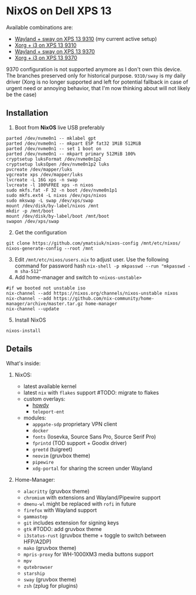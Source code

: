 # NixOS on Dell XPS 13

Available combinations are:
* [Wayland + sway on XPS 13 9310](https://github.com/ymatsiuk/nixos-config/tree/xps13/9310%2Fsway) (my current active setup)
* [Xorg + i3 on XPS 13 9310](https://github.com/ymatsiuk/nixos-config/tree/xps13/9310%2Fi3)
* [Wayland + sway on XPS 13 9370](https://github.com/ymatsiuk/nixos-config/tree/xps13/9370%2Fsway)
* [Xorg + i3 on XPS 13 9370](https://github.com/ymatsiuk/nixos-config/tree/xps13/9370%2Fi3)

9370 configuration is not supported anymore as I don't own this device.
The branches preserved only for historical purpose.
`9310/sway` is my daily driver (Xorg is no longer supported and left for potential
fallback in case of urgent need or annoying behavior, that I'm now thinking about
will not likely be the case)

## Installation

1. Boot from **NixOS** live USB preferably
```
parted /dev/nvme0n1 -- mklabel gpt
parted /dev/nvme0n1 -- mkpart ESP fat32 1MiB 512MiB
parted /dev/nvme0n1 -- set 1 boot on
parted /dev/nvme0n1 -- mkpart primary 512MiB 100%
cryptsetup luksFormat /dev/nvme0n1p2
cryptsetup luksOpen /dev/nvme0n1p2 luks
pvcreate /dev/mapper/luks
vgcreate xps /dev/mapper/luks
lvcreate -L 16G xps -n swap
lvcreate -l 100%FREE xps -n nixos
sudo mkfs.fat -F 32 -n boot /dev/nvme0n1p1
sudo mkfs.ext4 -L nixos /dev/xps/nixos
sudo mkswap -L swap /dev/xps/swap
mount /dev/disk/by-label/nixos /mnt
mkdir -p /mnt/boot
mount /dev/disk/by-label/boot /mnt/boot
swapon /dev/xps/swap
```
2. Get the configuration
```
git clone https://github.com/ymatsiuk/nixos-config /mnt/etc/nixos/
nixos-generate-config --root /mnt
```
3. Edit `/mnt/etc/nixos/users.nix` to adjust user. Use the following command for password hash `nix-shell -p mkpasswd --run "mkpasswd -m sha-512"`
4. Add home-manager and switch to `<nixos-unstable>`
```
#if we booted not unstable iso
nix-channel --add https://nixos.org/channels/nixos-unstable nixos
nix-channel --add https://github.com/nix-community/home-manager/archive/master.tar.gz home-manager
nix-channel --update
```
5. Install NixOS
```
nixos-install
```

## Details

What's inside:
1. NixOS:
    * latest available kernel
    * latest `nix` with `flakes` support #TODO: migrate to flakes
    * custom overlays:
      * [howdy](https://github.com/NixOS/nixpkgs/issues/76928#issuecomment-733990484)
      * `teleport-ent`
    * modules:
      * `appgate-sdp` proprietary VPN client
      * `docker`
      * `fonts` (Iosevka, Source Sans Pro, Source Serif Pro)
      * `fprintd` (TOD support + Goodix driver)
      * `greetd` (tuigreet)
      * `neovim` (gruvbox theme)
      * `pipewire`
      * `xdg-portal` for sharing the screen under Wayland

2. Home-Manager:
    * `alacritty` (gruvbox theme)
    * `chromium` with extensions and Wayland/Pipewire support
    * `dmenu-wl` might be replaced with `rofi` in future
    * `firefox` with Wayland support
    * `gammastep`
    * `git` includes extension for signing keys
    * `gtk` #TODO: add gruvbox theme
    * `i3status-rust` (gruvbox theme + toggle to switch between HFP/A2DP)
    * `mako` (gruvbox theme)
    * `mpris-proxy` for WH-1000XM3 media buttons support
    * `mpv`
    * `qutebrowser`
    * `starship`
    * `sway` (gruvbox theme)
    * `zsh` (zplug for plugins)
